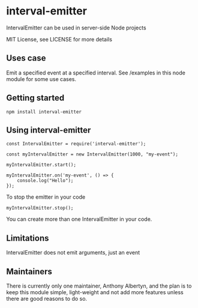 # interval-emitter

IntervalEmitter can be used in server-side Node projects

MIT License, see LICENSE for more details

## Uses case

Emit a specified event at a specified interval. See /examples in this node module for some use cases.

## Getting started

```
npm install interval-emitter
```

## Using interval-emitter

```
const IntervalEmitter = require('interval-emitter');

const myIntervalEmitter = new IntervalEmitter(1000, "my-event");

myIntervalEmitter.start();

myIntervalEmitter.on('my-event', () => {
    console.log("Hello");
});
```

To stop the emitter in your code

```
myIntervalEmitter.stop();
```

You can create more than one IntervalEmitter in your code.

## Limitations

IntervalEmitter does not emit arguments, just an event

## Maintainers

There is currently only one maintainer, Anthony Albertyn, and the plan is to keep this module simple, light-weight and not add more features unless there are good reasons to do so.